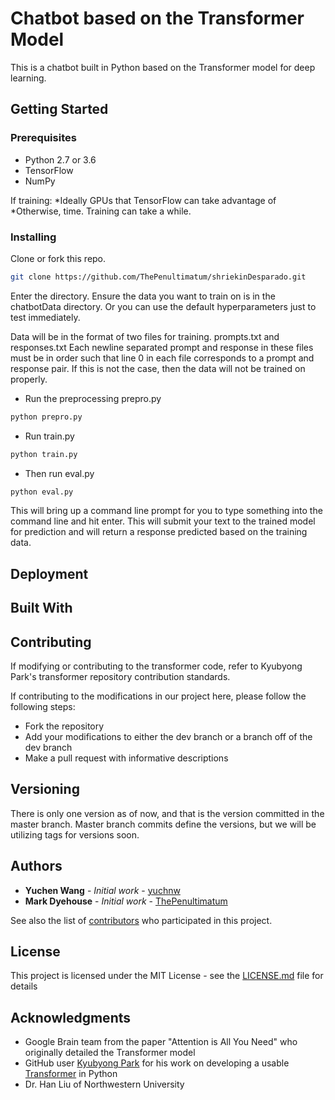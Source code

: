 # Chatbot based on the Transformer Model

This is a chatbot built in Python based on the Transformer model for deep learning. 

## Getting Started

### Prerequisites

* Python 2.7 or 3.6
* TensorFlow
* NumPy

If training:
*Ideally GPUs that TensorFlow can take advantage of
*Otherwise, time. Training can take a while.

### Installing

Clone or fork this repo.

```bash
git clone https://github.com/ThePenultimatum/shriekinDesparado.git
```

Enter the directory. Ensure the data you want to train on is in the chatbotData directory. Or you can use the default hyperparameters just to test immediately.

Data will be in the format of two files for training.
prompts.txt and responses.txt
Each newline separated prompt and response in these files must be in order such that line 0 in each file corresponds to a prompt and response pair. If this is not the case, then the data will not be trained on properly.

* Run the preprocessing prepro.py
```bash
python prepro.py
```

* Run train.py
```bash
python train.py
```

* Then run eval.py
```bash
python eval.py
```

This will bring up a command line prompt for you to type something into the command line and hit enter. This will submit your text to the trained model for prediction and will return a response predicted based on the training data.

## Deployment

## Built With

## Contributing

If modifying or contributing to the transformer code, refer to Kyubyong Park's transformer repository contribution standards.

If contributing to the modifications in our project here, please follow the following steps:
* Fork the repository
* Add your modifications to either the dev branch or a branch off of the dev branch
* Make a pull request with informative descriptions

## Versioning

There is only one version as of now, and that is the version committed in the master branch.
Master branch commits define the versions, but we will be utilizing tags for versions soon.

## Authors

* **Yuchen Wang** - *Initial work* - [yuchnw](https://github.com/yuchnw)
* **Mark Dyehouse** - *Initial work* - [ThePenultimatum](https://github.com/ThePenultimatum)

See also the list of [contributors](https://github.com/ThePenultimatum/shriekingDesparado/contributors) who participated in this project.

## License

This project is licensed under the MIT License - see the [LICENSE.md](LICENSE.md) file for details

## Acknowledgments

* Google Brain team from the paper "Attention is All You Need" who originally detailed the Transformer model
* GitHub user [Kyubyong Park](https://github.com/Kyubyong) for his work on developing a usable [Transformer](https://github.com/Kyubyong/transformer) in Python
* Dr. Han Liu of Northwestern University

